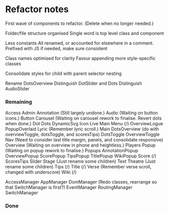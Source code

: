 # Refactor notes
First wave of components to refactor.
(Delete when no longer needed.)

Folder/file structure organised
    Single word is top level class and component

Less constants
    All renamed, or accounted for elsewhere in a comment.
    Prefixed with JS if needed, make sure consistent

Class names optimised for clarity
    Favour appending more style-specific classes

Consolidate styles for child with parent selector nesting

Rename DotsOverview
Distinguish DotSlider and Dots
Distinguish AudioSlider

### Remaining

Access
Admin
Annotation (Still largely undone.)
Audio (Waiting on button icons.)
Button
Carousel (Waiting on carousel rework to finalise. Revert dots when done.)
Dot
Dots
DynamicSvg
Icon
Live
    Main
    Menu (/)
    OverviewLogue
    PopupOverlaid
Lyric (Remember lyric scroll.)
Main
    DotsOverview (do with overviewToggle, dotsToggle, and scoresTips)
    DotsToggle
    OverviewToggle
Nav (Need to consider last title margin, panels, and consolidate responsive)
Overview (Waiting on overview in phone and heightless.)
Players
Popup (Waiting on popup rework to finalise.)
Popups
    AnnotationPopup
    OverviewPopup
    ScorePopup
    TipsPopup
    TitlePopup
    WikiPopup
Score (/)
ScoresTips
Slider
Stage (Just rename some children)
Text
Theatre (Just rename some children)
Tips (/)
Title (/)
Verse (Remember verse scroll, changed with underscore)
Wiki (/)

AccessManager
AppManager
DomManager (Redo classes, rearrange so that SwitchManager is first?)
EventManager
RoutingManager
SwitchManager

### Done
